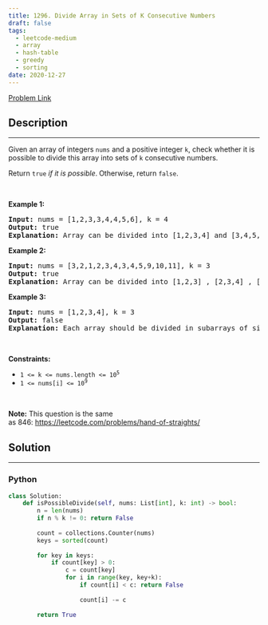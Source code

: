 ```yaml
---
title: 1296. Divide Array in Sets of K Consecutive Numbers
draft: false
tags: 
  - leetcode-medium
  - array
  - hash-table
  - greedy
  - sorting
date: 2020-12-27
---
```


[Problem Link](https://leetcode.com/problems/divide-array-in-sets-of-k-consecutive-numbers/)

## Description

---
<p>Given an array of integers <code>nums</code> and a positive integer <code>k</code>, check whether it is possible to divide this array into sets of <code>k</code> consecutive numbers.</p>

<p>Return <code>true</code> <em>if it is possible</em>.<strong> </strong>Otherwise, return <code>false</code>.</p>

<p>&nbsp;</p>
<p><strong class="example">Example 1:</strong></p>

<pre>
<strong>Input:</strong> nums = [1,2,3,3,4,4,5,6], k = 4
<strong>Output:</strong> true
<strong>Explanation:</strong> Array can be divided into [1,2,3,4] and [3,4,5,6].
</pre>

<p><strong class="example">Example 2:</strong></p>

<pre>
<strong>Input:</strong> nums = [3,2,1,2,3,4,3,4,5,9,10,11], k = 3
<strong>Output:</strong> true
<strong>Explanation:</strong> Array can be divided into [1,2,3] , [2,3,4] , [3,4,5] and [9,10,11].
</pre>

<p><strong class="example">Example 3:</strong></p>

<pre>
<strong>Input:</strong> nums = [1,2,3,4], k = 3
<strong>Output:</strong> false
<strong>Explanation:</strong> Each array should be divided in subarrays of size 3.
</pre>

<p>&nbsp;</p>
<p><strong>Constraints:</strong></p>

<ul>
	<li><code>1 &lt;= k &lt;= nums.length &lt;= 10<sup>5</sup></code></li>
	<li><code>1 &lt;= nums[i] &lt;= 10<sup>9</sup></code></li>
</ul>

<p>&nbsp;</p>
<strong>Note:</strong> This question is the same as&nbsp;846:&nbsp;<a href="https://leetcode.com/problems/hand-of-straights/" target="_blank">https://leetcode.com/problems/hand-of-straights/</a>

## Solution

---
### Python
``` py title='divide-array-in-sets-of-k-consecutive-numbers'
class Solution:
    def isPossibleDivide(self, nums: List[int], k: int) -> bool:
        n = len(nums)
        if n % k != 0: return False
        
        count = collections.Counter(nums)
        keys = sorted(count)
        
        for key in keys:
            if count[key] > 0:
                c = count[key]
                for i in range(key, key+k):
                    if count[i] < c: return False
                    
                    count[i] -= c
            
        return True
```

